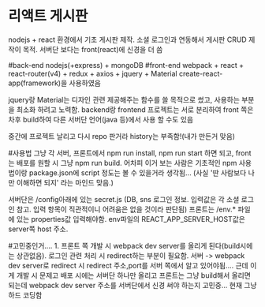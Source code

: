 # 리액트 게시판

nodejs + react 환경에서 기초 게시판 제작.
소셜 로그인과 연동해서 게시판 CRUD 제작이 목적. 서버단 보다는 front(react)에 신경을 더 씀

#back-end
nodejs(+express) + mongoDB
#front-end
webpack + react + react-router(v4) + redux + axios + jquery + Material
create-react-app(framework)을 사용하였음

jquery랑 Material는 디자인 관련 제공해주는 함수를 쓸 목적으로 썼고, 사용하는 부분을 최소화 하려고 노력함.
backend랑 frontend 프로젝트는 서로 분리하여 front 쪽은 차후 build하여 다른 서버단 언어(java 등)에서 사용 할 수도 있음

중간에 프로젝트 날리고 다시 repo 판거라 history는 부족함!(내가 만든거 맞음)

#사용법
그냥 각 서버, 프론트에서 npm run install, npm run start 하면 되고, front는 배포를 원할 시 그냥 npm run build.
어차피 이거 보는 사람은 기초적인 npm 사용법이랑 package.json에 script 정도는 볼 수 있을거라 생각됨...
(사실 '딴 사람보다 나만 이해하면 되지' 라는 마인드 맞음.)

서버단은 /config아래에 있는 secret.js
(DB, sns 로그인 정보. 입력값은 각 소셜 로그인 참고. 입력 항목이 직관적이니 어려움은 없을 것이라 판단됨)
프론트는 /env.* 파일에 있는 properties값 입력해야함. env파일의 REACT_APP_SERVER_HOST값은 server쪽 host 주소.

#고민중인거....
1.
프론트 쪽 개발 시 webpack dev server를 올리게 된다(build시에는 상관없음). 로그인 관련 처리 시
redirect하는 부분이 필요함. 서버 -> webpack dev server로 redirect 시 redirect 주소,port를 서버 쪽에서 알고 있어야됨....
근데 이게 개발 시 문제고 배포 시에는 서버단 하나만 올리고 프론트는 그냥 build해서 올리면 되는데 webpack dev server 주소를
서버단에서 신경 써야 하는지 고민중... 현재 그냥 하드 코딩함